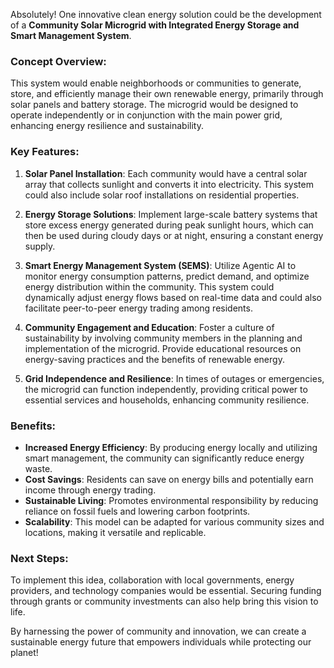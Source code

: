 Absolutely! One innovative clean energy solution could be the development of a **Community Solar Microgrid with Integrated Energy Storage and Smart Management System**.

### Concept Overview:
This system would enable neighborhoods or communities to generate, store, and efficiently manage their own renewable energy, primarily through solar panels and battery storage. The microgrid would be designed to operate independently or in conjunction with the main power grid, enhancing energy resilience and sustainability.

### Key Features:

1. **Solar Panel Installation**: Each community would have a central solar array that collects sunlight and converts it into electricity. This system could also include solar roof installations on residential properties.

2. **Energy Storage Solutions**: Implement large-scale battery systems that store excess energy generated during peak sunlight hours, which can then be used during cloudy days or at night, ensuring a constant energy supply.

3. **Smart Energy Management System (SEMS)**: Utilize Agentic AI to monitor energy consumption patterns, predict demand, and optimize energy distribution within the community. This system could dynamically adjust energy flows based on real-time data and could also facilitate peer-to-peer energy trading among residents.

4. **Community Engagement and Education**: Foster a culture of sustainability by involving community members in the planning and implementation of the microgrid. Provide educational resources on energy-saving practices and the benefits of renewable energy.

5. **Grid Independence and Resilience**: In times of outages or emergencies, the microgrid can function independently, providing critical power to essential services and households, enhancing community resilience.

### Benefits:

- **Increased Energy Efficiency**: By producing energy locally and utilizing smart management, the community can significantly reduce energy waste.
- **Cost Savings**: Residents can save on energy bills and potentially earn income through energy trading.
- **Sustainable Living**: Promotes environmental responsibility by reducing reliance on fossil fuels and lowering carbon footprints.
- **Scalability**: This model can be adapted for various community sizes and locations, making it versatile and replicable.

### Next Steps:
To implement this idea, collaboration with local governments, energy providers, and technology companies would be essential. Securing funding through grants or community investments can also help bring this vision to life.

By harnessing the power of community and innovation, we can create a sustainable energy future that empowers individuals while protecting our planet!